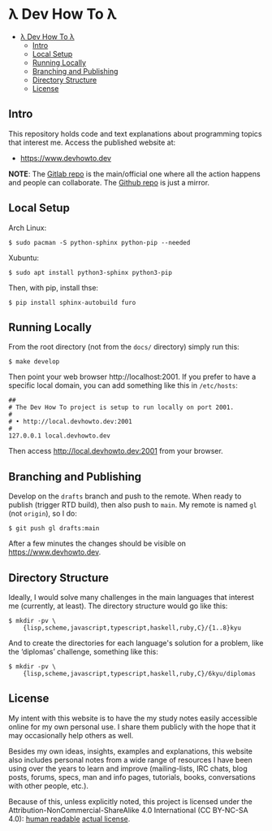 # λ Dev How To λ

- [λ Dev How To λ](#λ-dev-how-to-λ)
  - [Intro](#intro)
  - [Local Setup](#local-setup)
  - [Running Locally](#running-locally)
  - [Branching and Publishing](#branching-and-publishing)
  - [Directory Structure](#directory-structure)
  - [License](#license)

## Intro

This repository holds code and text explanations about programming topics that
interest me. Access the published website at:

- https://www.devhowto.dev

**NOTE**: The [Gitlab repo](https://gitlab.com/devhowto/Dev-HowTo) is the
main/official one where all the action happens and people can collaborate. The
[Github repo](https://github.com/FernandoBasso/Dev-How-To) is just a mirror.

## Local Setup

Arch Linux:

```
$ sudo pacman -S python-sphinx python-pip --needed
```

Xubuntu:

```text
$ sudo apt install python3-sphinx python3-pip
```

Then, with pip, install thse:

```text
$ pip install sphinx-autobuild furo
```

## Running Locally

From the root directory (not from the `docs/` directory) simply run this:

```text
$ make develop
```

Then point your web browser http://localhost:2001. If you prefer to have a
specific local domain, you can add something like this in `/etc/hosts`:

```text
##
# The Dev How To project is setup to run locally on port 2001.
#
# • http://local.devhowto.dev:2001
#
127.0.0.1 local.devhowto.dev
```

Then access http://local.devhowto.dev:2001 from your browser.

## Branching and Publishing

Develop on the `drafts` branch and push to the remote. When ready to
publish (trigger RTD build), then also push to `main`. My remote is
named `gl` (not `origin`), so I do:

```
$ git push gl drafts:main
```

After a few minutes the changes should be visible on
https://www.devhowto.dev.

## Directory Structure

Ideally, I would solve many challenges in the main languages that
interest me (currently, at least). The directory structure would
go like this:

```text
$ mkdir -pv \
    {lisp,scheme,javascript,typescript,haskell,ruby,C}/{1..8}kyu
```

And to create the directories for each language's solution for a
problem, like the ‘diplomas’ challenge, something like this:

```text
$ mkdir -pv \
    {lisp,scheme,javascript,typescript,haskell,ruby,C}/6kyu/diplomas
```

## License

My intent with this website is to have the my study notes easily
accessible online for my own personal use. I share them publicly with
the hope that it may occasionally help others as well.

Besides my own ideas, insights, examples and explanations, this website
also includes personal notes from a wide range of resources I have been
using over the years to learn and improve (mailing-lists, IRC chats,
blog posts, forums, specs, man and info pages, tutorials, books,
conversations with other people, etc.).

Because of this, unless explicitly noted, this project is licensed under
the Attribution-NonCommercial-ShareAlike 4.0 International (CC BY-NC-SA
4.0):
[human readable](https://creativecommons.org/licenses/by-nc-sa/4.0/)
[actual license](https://creativecommons.org/licenses/by-nc-sa/4.0/legalcode).

